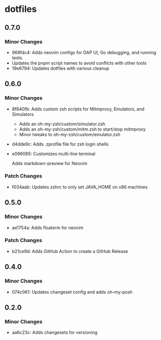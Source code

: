 # dotfiles

## 0.7.0

### Minor Changes

- 968fdc4: Adds neovim configs for DAP UI, Go debugging, and running tests.
- Updates the pnpm script names to avoid conflicts with other tools
- 19e6794: Updates dotfiles with various cleanup

## 0.6.0

### Minor Changes

- 8f640fb: Adds custom zsh scripts for Mitmproxy, Emulators, and Simulators

  - Adds an oh-my-zsh/custom/simulator.zsh
  - Adds an oh-my-zsh/custom/mitm.zsh to start/stop mitmproxy
  - Minor tweaks to oh-my-zsh/custom/emulator.zsh

- d4dde9c: Adds .zprofile file for zsh login shells
- e096065: Customizes multi-line terminal

  Adds markdown-preview for Neovim

### Patch Changes

- f034aab: Updates zshrc to only set JAVA_HOME on x86 machines

## 0.5.0

### Minor Changes

- ae1754a: Adds floaterm for neovim

### Patch Changes

- b21ce9d: Adds GitHub Action to create a GitHub Release

## 0.4.0

### Minor Changes

- 074c061: Updates changeset config and adds oh-my-posh

## 0.2.0

### Minor Changes

- aa6c23c: Adds changesets for versioning
